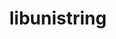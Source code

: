 ---
title: "libunistring"
layout: cache
categories: [package, develop-2023-09-24]
meta: {"versions": ["1.1"], "compilers": ["apple-clang@=14.0.0", "cce@=15.0.1", "gcc@=11.1.0", "gcc@=11.3.0", "gcc@=7.3.1", "gcc@=7.5.0", "oneapi@=2023.2.0"], "oss": ["amzn2", "rhel8", "ubuntu18.04", "ubuntu20.04", "ubuntu22.04", "ventura"], "platforms": ["darwin", "linux"], "targets": ["aarch64", "neoverse_n1", "ppc64le", "x86_64", "x86_64_v3", "zen4"], "stacks": ["aws-isc", "aws-isc-aarch64", "build_systems", "data-vis-sdk", "e4s", "e4s-cray-rhel", "e4s-oneapi", "e4s-power", "ml-darwin-aarch64-mps", "ml-linux-x86_64-cpu", "ml-linux-x86_64-cuda", "ml-linux-x86_64-rocm", "radiuss", "root"], "num_specs": 10, "num_specs_by_stack": {"ml-darwin-aarch64-mps": 1, "root": 10, "aws-isc-aarch64": 2, "aws-isc": 1, "e4s-cray-rhel": 1, "build_systems": 1, "radiuss": 1, "e4s-power": 1, "e4s-oneapi": 1, "e4s": 1, "data-vis-sdk": 1, "ml-linux-x86_64-cuda": 1, "ml-linux-x86_64-rocm": 1, "ml-linux-x86_64-cpu": 1}}
spec_details: [{"hash": "vqnkqxufd5uxlnw3ft32b53zikn3zyzg", "compiler": "apple-clang@=14.0.0", "versions": ["1.1"], "os": "ventura", "platform": "darwin", "target": "aarch64", "variants": ["build_system=autotools"], "stacks": ["ml-darwin-aarch64-mps", "root"], "size": "-", "tarball": "https://binaries.spack.io/releases/develop-2023-09-24/build_cache/darwin-ventura-aarch64/apple-clang-14.0.0/libunistring-1.1/darwin-ventura-aarch64-apple-clang-14.0.0-libunistring-1.1-vqnkqxufd5uxlnw3ft32b53zikn3zyzg.spack"}, {"hash": "3s4jdjxijg4c74hwnqnsl5oznf3qet2j", "compiler": "gcc@=7.3.1", "versions": ["1.1"], "os": "amzn2", "platform": "linux", "target": "aarch64", "variants": ["build_system=autotools"], "stacks": ["root", "aws-isc-aarch64"], "size": "-", "tarball": "https://binaries.spack.io/releases/develop-2023-09-24/build_cache/linux-amzn2-aarch64/gcc-7.3.1/libunistring-1.1/linux-amzn2-aarch64-gcc-7.3.1-libunistring-1.1-3s4jdjxijg4c74hwnqnsl5oznf3qet2j.spack"}, {"hash": "f3xxjm4uknvi373x7saztcm6orqby544", "compiler": "gcc@=7.3.1", "versions": ["1.1"], "os": "amzn2", "platform": "linux", "target": "neoverse_n1", "variants": ["build_system=autotools"], "stacks": ["root", "aws-isc-aarch64"], "size": "-", "tarball": "https://binaries.spack.io/releases/develop-2023-09-24/build_cache/linux-amzn2-neoverse_n1/gcc-7.3.1/libunistring-1.1/linux-amzn2-neoverse_n1-gcc-7.3.1-libunistring-1.1-f3xxjm4uknvi373x7saztcm6orqby544.spack"}, {"hash": "dh55jpjai4nidzo6uwygzif2o2mbnzow", "compiler": "gcc@=7.3.1", "versions": ["1.1"], "os": "amzn2", "platform": "linux", "target": "x86_64_v3", "variants": ["build_system=autotools"], "stacks": ["root", "aws-isc"], "size": "-", "tarball": "https://binaries.spack.io/releases/develop-2023-09-24/build_cache/linux-amzn2-x86_64_v3/gcc-7.3.1/libunistring-1.1/linux-amzn2-x86_64_v3-gcc-7.3.1-libunistring-1.1-dh55jpjai4nidzo6uwygzif2o2mbnzow.spack"}, {"hash": "tlcxybwhvlfnyevnuoz7ifx7w3qzcafq", "compiler": "cce@=15.0.1", "versions": ["1.1"], "os": "rhel8", "platform": "linux", "target": "zen4", "variants": ["build_system=autotools"], "stacks": ["root", "e4s-cray-rhel"], "size": "-", "tarball": "https://binaries.spack.io/releases/develop-2023-09-24/build_cache/linux-rhel8-zen4/cce-15.0.1/libunistring-1.1/linux-rhel8-zen4-cce-15.0.1-libunistring-1.1-tlcxybwhvlfnyevnuoz7ifx7w3qzcafq.spack"}, {"hash": "d76ejp3552yqbbar7hkynodeapgpzlf3", "compiler": "gcc@=7.5.0", "versions": ["1.1"], "os": "ubuntu18.04", "platform": "linux", "target": "x86_64_v3", "variants": ["build_system=autotools"], "stacks": ["build_systems", "root", "radiuss"], "size": "-", "tarball": "https://binaries.spack.io/releases/develop-2023-09-24/build_cache/linux-ubuntu18.04-x86_64_v3/gcc-7.5.0/libunistring-1.1/linux-ubuntu18.04-x86_64_v3-gcc-7.5.0-libunistring-1.1-d76ejp3552yqbbar7hkynodeapgpzlf3.spack"}, {"hash": "6poohschpj33al7jjbjnxfdolhfhynwj", "compiler": "gcc@=11.1.0", "versions": ["1.1"], "os": "ubuntu20.04", "platform": "linux", "target": "ppc64le", "variants": ["build_system=autotools"], "stacks": ["root", "e4s-power"], "size": "-", "tarball": "https://binaries.spack.io/releases/develop-2023-09-24/build_cache/linux-ubuntu20.04-ppc64le/gcc-11.1.0/libunistring-1.1/linux-ubuntu20.04-ppc64le-gcc-11.1.0-libunistring-1.1-6poohschpj33al7jjbjnxfdolhfhynwj.spack"}, {"hash": "fhl5dz64hdq32fshhnngvbitdp4rsz3d", "compiler": "oneapi@=2023.2.0", "versions": ["1.1"], "os": "ubuntu20.04", "platform": "linux", "target": "x86_64", "variants": ["build_system=autotools"], "stacks": ["root", "e4s-oneapi"], "size": "-", "tarball": "https://binaries.spack.io/releases/develop-2023-09-24/build_cache/linux-ubuntu20.04-x86_64/oneapi-2023.2.0/libunistring-1.1/linux-ubuntu20.04-x86_64-oneapi-2023.2.0-libunistring-1.1-fhl5dz64hdq32fshhnngvbitdp4rsz3d.spack"}, {"hash": "cfolmph3nclq2jhzp5kx2tfdcin7rw73", "compiler": "gcc@=11.1.0", "versions": ["1.1"], "os": "ubuntu20.04", "platform": "linux", "target": "x86_64_v3", "variants": ["build_system=autotools"], "stacks": ["root", "e4s", "data-vis-sdk"], "size": "-", "tarball": "https://binaries.spack.io/releases/develop-2023-09-24/build_cache/linux-ubuntu20.04-x86_64_v3/gcc-11.1.0/libunistring-1.1/linux-ubuntu20.04-x86_64_v3-gcc-11.1.0-libunistring-1.1-cfolmph3nclq2jhzp5kx2tfdcin7rw73.spack"}, {"hash": "m32w42ocl43rwq6uqsyawxzvdgbgw7jo", "compiler": "gcc@=11.3.0", "versions": ["1.1"], "os": "ubuntu22.04", "platform": "linux", "target": "x86_64_v3", "variants": ["build_system=autotools"], "stacks": ["ml-linux-x86_64-cuda", "root", "ml-linux-x86_64-rocm", "ml-linux-x86_64-cpu"], "size": "-", "tarball": "https://binaries.spack.io/releases/develop-2023-09-24/build_cache/linux-ubuntu22.04-x86_64_v3/gcc-11.3.0/libunistring-1.1/linux-ubuntu22.04-x86_64_v3-gcc-11.3.0-libunistring-1.1-m32w42ocl43rwq6uqsyawxzvdgbgw7jo.spack"}]
---